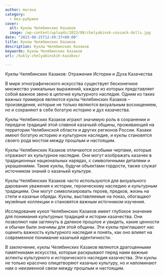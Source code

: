 ```yaml
---
author: morava
category:
  - без-рубрики
cover:
  alt: Куклы Челябинских Казаков
  image: /wp-content/uploads/2023/08/chelyabinsk-cossack-dolls.jpg
date: "2023-08-25T12:49:37+00:00"
title: Куклы Челябинских Казаков
description: Куклы Челябинских Казаков
keywords: Куклы Челябинских Казаков
url: /kukly-chelyabinskih-kazakov/

---
```

Куклы Челябинских Казаков: Отражение Истории и Духа Казачества

В мире этнографического искусства существует бесконечное множество уникальных выражений, каждое из которых представляет собой важное звено в цепочке культурного наследия. Одним из таких важных примеров являются куклы Челябинских Казаков – произведения, которые не только являются визуальным восхищением, но и сохраняют в себе богатую историю и дух казачества.

Куклы Челябинских Казаков играют значимую роль в сохранении и передаче традиций этой славной казачьей общины, проживающей на территории Челябинской области и других регионов России. Казаки имеют богатую историю и культурное наследие, и куклы становятся своего рода мостом между прошлым и настоящим.

Куклы Челябинских Казаков отличаются особыми чертами, которые отражают их культурное наследие. Они могут изображать казачек в традиционных национальных нарядах, с символичными деталями и украшениями. Такие куклы, будучи объектами гордости, также служат источником знаний о казачьей культуре.

Куклы Челябинских Казаков часто используются для визуального дарования уважения к истории, героическому наследию и культурным традициям. Они могут символизировать героев, предков, жизнь на степи и казачьи обряды. Куклы, выставляемые на показ, обогащают музейные коллекции и становятся важным источником изучения.

Исследование кукол Челябинских Казаков имеет глубокое значение для понимания культурных традиций и истории казачества. Они позволяют нам заглянуть в далекое прошлое и увидеть, какие ценности и обычаи были значимы для этой общины. Эти куклы приглашают нас оценить важность культурного наследия и понять, как оно влияет на современное понимание казачьей идентичности.

В заключение, куклы Челябинских Казаков являются драгоценными памятниками искусства, которые раскрывают перед нами важные аспекты культурного и исторического наследия казачества. Эти куклы не только красочно олицетворяют казачью культуру, но и напоминают нам о неизменной связи между прошлым и настоящим.
